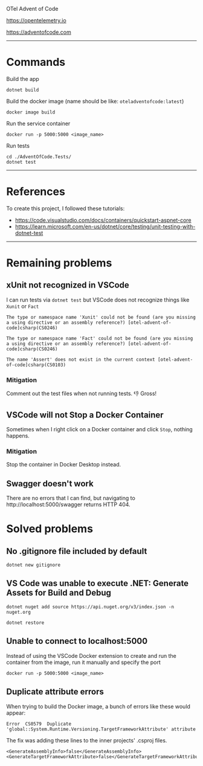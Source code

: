 OTel Advent of Code

https://opentelemetry.io

https://adventofcode.com

---
# Commands

Build the app
```
dotnet build
```

Build the docker image (name should be like: `oteladventofcode:latest`)
```
docker image build
```

Run the service container
```
docker run -p 5000:5000 <image_name>
```

Run tests
```
cd ./AdventOfCode.Tests/
dotnet test
```

---
# References

To create this project, I followed these tutorials: 
* https://code.visualstudio.com/docs/containers/quickstart-aspnet-core
* https://learn.microsoft.com/en-us/dotnet/core/testing/unit-testing-with-dotnet-test

---
# Remaining problems

## xUnit not recognized in VSCode
I can run tests via `dotnet test` but VSCode does not recognize things like `Xunit` or `Fact`
```
The type or namespace name 'Xunit' could not be found (are you missing a using directive or an assembly reference?) [otel-advent-of-code]csharp(CS0246)

The type or namespace name 'Fact' could not be found (are you missing a using directive or an assembly reference?) [otel-advent-of-code]csharp(CS0246)

The name 'Assert' does not exist in the current context [otel-advent-of-code]csharp(CS0103)
```

### Mitigation
Comment out the test files when not running tests. 👎 Gross!

## VSCode will not Stop a Docker Container
Sometimes when I right click on a Docker container and click `Stop`, nothing happens.

### Mitigation
Stop the container in Docker Desktop instead.

## Swagger doesn't work
There are no errors that I can find, but navigating to http://localhost:5000/swagger returns HTTP 404.

# Solved problems

## No .gitignore file included by default
`dotnet new gitignore`

## VS Code was unable to execute **.NET: Generate Assets for Build and Debug**

```
dotnet nuget add source https://api.nuget.org/v3/index.json -n nuget.org

dotnet restore
```

## Unable to connect to localhost:5000
Instead of using the VSCode Docker extension to create and run the container from the image, run it manually and specify the port

```
docker run -p 5000:5000 <image_name>
```

## Duplicate attribute errors
When trying to build the Docker image, a bunch of errors like these would appear:
```
Error  CS0579  Duplicate 'global::System.Runtime.Versioning.TargetFrameworkAttribute' attribute
```
The fix was adding these lines to the inner projects' .csproj files.
```
<GenerateAssemblyInfo>false</GenerateAssemblyInfo>
<GenerateTargetFrameworkAttribute>false</GenerateTargetFrameworkAttribute> 
```
